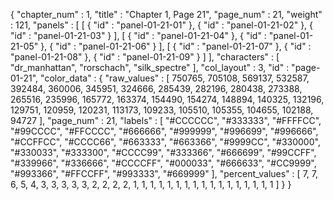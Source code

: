 {
  "chapter_num" : 1,
  "title" : "Chapter 1, Page 21",
  "page_num" : 21,
  "weight" : 121,
  "panels" : [
    [
      {
        "id" : "panel-01-21-01"
      },
      {
        "id" : "panel-01-21-02"
      },
      {
        "id" : "panel-01-21-03"
      }
    ],
    [
      {
        "id" : "panel-01-21-04"
      },
      {
        "id" : "panel-01-21-05"
      },
      {
        "id" : "panel-01-21-06"
      }
    ],
    [
      {
        "id" : "panel-01-21-07"
      },
      {
        "id" : "panel-01-21-08"
      },
      {
        "id" : "panel-01-21-09"
      }
    ]
  ],
  "characters" : [
    "dr_manhattan",
    "rorschach",
    "silk_spectre"
  ],
  "col_layout" : 3,
  "id" : "page-01-21",
  "color_data" : {
    "raw_values" : [
      750765,
      705108,
      569137,
      532587,
      392484,
      360006,
      345951,
      324666,
      285439,
      282196,
      280438,
      273388,
      265516,
      235996,
      165772,
      163374,
      154490,
      154274,
      148894,
      140325,
      132196,
      129751,
      120959,
      120231,
      113173,
      109233,
      105510,
      105355,
      104655,
      102188,
      94727
    ],
    "page_num" : 21,
    "labels" : [
      "#CCCCCC",
      "#333333",
      "#FFFFCC",
      "#99CCCC",
      "#FFCCCC",
      "#666666",
      "#999999",
      "#996699",
      "#996666",
      "#CCFFCC",
      "#CCCC66",
      "#663333",
      "#663366",
      "#9999CC",
      "#330000",
      "#330033",
      "#333300",
      "#CCCC99",
      "#333366",
      "#666699",
      "#99CCFF",
      "#339966",
      "#336666",
      "#CCCCFF",
      "#000033",
      "#666633",
      "#CC9999",
      "#993366",
      "#FFCCFF",
      "#993333",
      "#669999"
    ],
    "percent_values" : [
      7,
      7,
      6,
      5,
      4,
      3,
      3,
      3,
      3,
      3,
      2,
      2,
      2,
      2,
      1,
      1,
      1,
      1,
      1,
      1,
      1,
      1,
      1,
      1,
      1,
      1,
      1,
      1,
      1,
      1,
      1
    ]
  }
}
